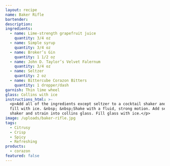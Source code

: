 ```yaml
---
layout: recipe
name: Baker Rifle
bartender:
description:
ingredients:
  - name: Lime-strength grapefruit juice
    quantity: 3/4 oz
  - name: Simple syrup
    quantity: 3/4 oz
  - name: Broker’s Gin
    quantity: 1 1/2 oz
  - name: John D. Taylor’s Velvet Falernum
    quantity: 3/4 oz
  - name: Seltzer
    quantity: 2 oz
  - name: Bittercube Corazon Bitters
    quantity: 1 dropper/dash
garnish: Thin lime wheel
glass: Collins with ice
instructions_html: >-
  <p>Add all of the ingredients except seltzer to a cocktail shaker and then
  fill with ice. &nbsp; &nbsp;Shake with a fluid, strong motion. Add seltzer to
  shaker and strain into collins glass. Fill glass with ice.</p>
image: /uploads/baker-rifle.jpg
tags:
  - Citrusy
  - Crisp
  - Spicy
  - Refreshing
products:
  - corazon
featured: false
---
```



